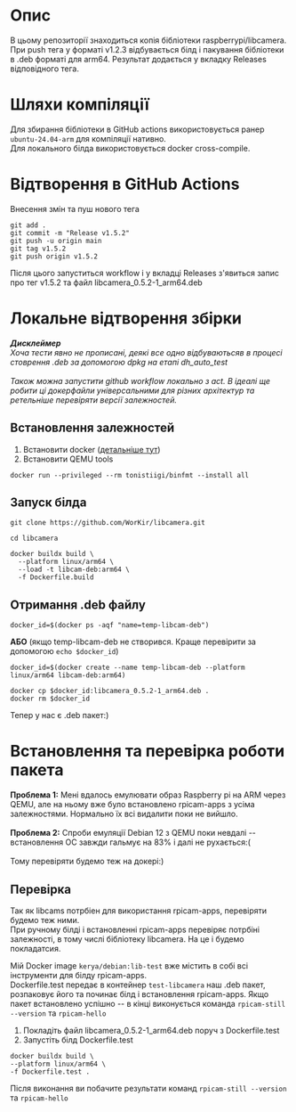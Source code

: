 # Опис
В цьому репозиторії знаходиться копія бібліотеки raspberrypi/libcamera. При push тега у форматі v1.2.3 відбувається білд і пакування бібліотеки в .deb форматі для arm64. Результат додається у вкладку Releases відповідного тега.

# Шляхи компіляції

Для збирання бібліотеки в GitHub actions використовується ранер `ubuntu-24.04-arm` для компіляції нативно.<br>
Для локального білда використовується docker cross-compile.

# Відтворення в GitHub Actions
Внесення змін та пуш нового тега

```
git add .
git commit -m "Release v1.5.2"
git push -u origin main
git tag v1.5.2
git push origin v1.5.2
```
Після цього запуститься workflow і у вкладці Releases з'явиться запис про тег v1.5.2 та файл libcamera_0.5.2-1_arm64.deb 

# Локальне відтворення збірки
***Дисклеймер***<br>
_Хоча тести явно не прописані, деякі все одно відбуваютьсяв в процесі стоврення .deb за допомогою dpkg на етапі dh_auto_test_<br>
<br>
_Також можна запустити github workflow локально з act. 
В ідеалі ще робити ці докерфайли універсальними для різних архітектур та ретельніше перевіряти версії залежностей._

## Встановлення залежностей

1. Встановити docker ([детальніше тут](https://docs.docker.com/engine/install/))
2. Встановити QEMU tools
```
docker run --privileged --rm tonistiigi/binfmt --install all
```
## Запуск білда
```
git clone https://github.com/WorKir/libcamera.git
```
```
cd libcamera
```
```
docker buildx build \
  --platform linux/arm64 \
  --load -t libcam-deb:arm64 \
  -f Dockerfile.build
```
## Отримання .deb файлу
```
docker_id=$(docker ps -aqf "name=temp-libcam-deb")
```
**АБО** (якщо temp-libcam-deb не створився. Краще перевірити за допомогою `echo $docker_id`)
```
docker_id=$(docker create --name temp-libcam-deb --platform linux/arm64 libcam-deb:arm64)
```
```
docker cp $docker_id:libcamera_0.5.2-1_arm64.deb .
docker rm $docker_id
```
Тепер у нас є .deb пакет:)
# Встановлення та перевірка роботи пакета

**Проблема 1:** Мені вдалось емулювати образ Raspberry pi на ARM через QEMU, але на ньому вже було встановлено rpicam-apps з усіма залежностями. Нормально їх всі видалити поки не вийшло.<br>
<br>
**Проблема 2:** Спроби емуляції Debian 12 з QEMU поки невдалі -- встановлення ОС завжди гальмує на 83% і далі не рухається:(<br>
<br>
Тому перевіряти будемо теж на докері:)<br>

## Перевірка

Так як libcams потрбіен для використання rpicam-apps, перевіряти будемо теж ними.<br>
При ручному білді і встановленні rpicam-apps перевіряє потрбіні залежності, в тому числі бібліотеку libcamera. На це і будемо покладатсия.<br>

Мій Docker image `kerya/debian:lib-test` вже містить в собі всі інструменти для білду rpicam-apps. <br>
Dockerfile.test передає в контейнер `test-libcamera` наш .deb пакет, розпаковує його та починає білд і встановлення rpicam-apps. Якщо пакет встановлено успішно -- в кінці виконується команда `rpicam-still --version` та `rpicam-hello`<br>

1. Покладіть файл libcamera_0.5.2-1_arm64.deb поруч з Dockerfile.test
2. Запустіть білд Dockerfile.test

```
docker buildx build \
--platform linux/arm64 \
-f Dockerfile.test .
```
Після виконання ви побачите результати команд `rpicam-still --version` та `rpicam-hello`
